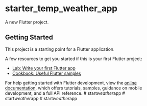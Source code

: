 # starter_temp_weather_app

A new Flutter project.

## Getting Started

This project is a starting point for a Flutter application.

A few resources to get you started if this is your first Flutter project:

- [Lab: Write your first Flutter app](https://docs.flutter.dev/get-started/codelab)
- [Cookbook: Useful Flutter samples](https://docs.flutter.dev/cookbook)

For help getting started with Flutter development, view the
[online documentation](https://docs.flutter.dev/), which offers tutorials,
samples, guidance on mobile development, and a full API reference.
#   s t a r t _ w e a t h e r _ a p p  
 #   s t a r t _ w e a t h e r _ a p p  
 #   s t a r t _ w e a t h e r _ a p p  
 